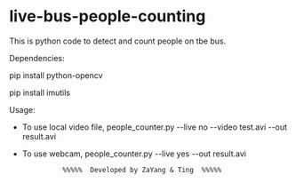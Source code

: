 # live-bus-people-counting

This is python code to detect and count people on tbe bus.

Dependencies:

pip install python-opencv

pip install imutils
    
Usage:

- To use local video file,
        people_counter.py --live no --video test.avi --out result.avi

- To use webcam,
        people_counter.py --live yes --out result.avi
        
        
                %%%%%  Developed by ZaYang & Ting  %%%%%
    
